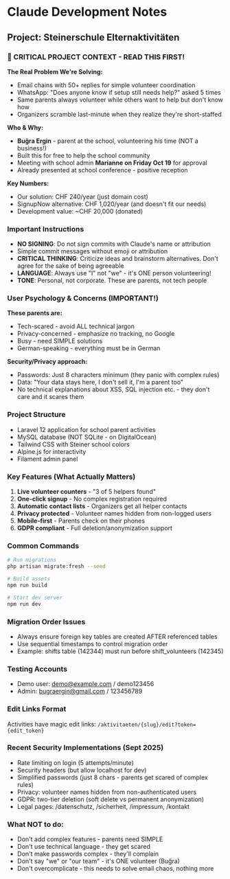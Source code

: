 # Claude Development Notes

## Project: Steinerschule Elternaktivitäten

### 🚨 CRITICAL PROJECT CONTEXT - READ THIS FIRST!

**The Real Problem We're Solving:**
- Email chains with 50+ replies for simple volunteer coordination
- WhatsApp: "Does anyone know if setup still needs help?" asked 5 times
- Same parents always volunteer while others want to help but don't know how
- Organizers scramble last-minute when they realize they're short-staffed

**Who & Why:**
- **Buğra Ergin** - parent at the school, volunteering his time (NOT a business!)
- Built this for free to help the school community
- Meeting with school admin **Marianne on Friday Oct 19** for approval
- Already presented at school conference - positive reception

**Key Numbers:**
- Our solution: CHF 240/year (just domain cost)
- SignupNow alternative: CHF 1,020/year (and doesn't fit our needs)
- Development value: ~CHF 20,000 (donated)

### Important Instructions
- **NO SIGNING**: Do not sign commits with Claude's name or attribution
- Simple commit messages without emoji or attribution
- **CRITICAL THINKING**: Criticize ideas and brainstorm alternatives. Don't agree for the sake of being agreeable
- **LANGUAGE**: Always use "I" not "we" - it's ONE person volunteering!
- **TONE**: Personal, not corporate. These are parents, not tech people

### User Psychology & Concerns (IMPORTANT!)
**These parents are:**
- Tech-scared - avoid ALL technical jargon
- Privacy-concerned - emphasize no tracking, no Google
- Busy - need SIMPLE solutions
- German-speaking - everything must be in German

**Security/Privacy approach:**
- Passwords: Just 8 characters minimum (they panic with complex rules)
- Data: "Your data stays here, I don't sell it, I'm a parent too"
- No technical explanations about XSS, SQL injection etc. - they don't care and it scares them

### Project Structure
- Laravel 12 application for school parent activities
- MySQL database (NOT SQLite - on DigitalOcean)
- Tailwind CSS with Steiner school colors
- Alpine.js for interactivity
- Filament admin panel

### Key Features (What Actually Matters)
1. **Live volunteer counters** - "3 of 5 helpers found"
2. **One-click signup** - No complex registration required
3. **Automatic contact lists** - Organizers get all helper contacts
4. **Privacy protected** - Volunteer names hidden from non-logged users
5. **Mobile-first** - Parents check on their phones
6. **GDPR compliant** - Full deletion/anonymization support

### Common Commands
```bash
# Run migrations
php artisan migrate:fresh --seed

# Build assets
npm run build

# Start dev server
npm run dev
```

### Migration Order Issues
- Always ensure foreign key tables are created AFTER referenced tables
- Use sequential timestamps to control migration order
- Example: shifts table (142344) must run before shift_volunteers (142345)

### Testing Accounts
- Demo user: demo@example.com / demo123456
- Admin: bugraergin@gmail.com / 123456789

### Edit Links Format
Activities have magic edit links: `/aktivitaeten/{slug}/edit?token={edit_token}`

### Recent Security Implementations (Sept 2025)
- Rate limiting on login (5 attempts/minute)
- Security headers (but allow localhost for dev)
- Simplified passwords (just 8 chars - parents get scared of complex rules)
- Privacy: volunteer names hidden from non-authenticated users
- GDPR: two-tier deletion (soft delete vs permanent anonymization)
- Legal pages: /datenschutz, /sicherheit, /impressum, /kontakt

### What NOT to do:
- Don't add complex features - parents need SIMPLE
- Don't use technical language - they get scared
- Don't make passwords complex - they'll complain
- Don't say "we" or "our team" - it's ONE volunteer (Buğra)
- Don't overcomplicate - this needs to solve email chaos, nothing more